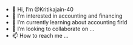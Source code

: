 - 👋 Hi, I’m @Kritikajain-40
- 👀 I’m interested in accounting and financing
- 🌱 I’m currently learning about accounting firld
- 💞️ I’m looking to collaborate on ...
- 📫 How to reach me ...

<!---
Kritikajain-40/Kritikajain-40 is a ✨ special ✨ repository because its `README.md` (this file) appears on your GitHub profile.
You can click the Preview link to take a look at your changes.
--->
